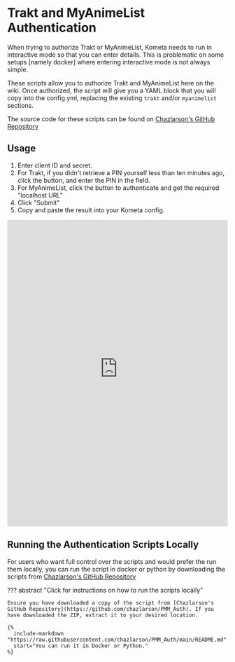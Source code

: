 # Trakt and MyAnimeList Authentication

When trying to authorize Trakt or MyAnimeList, Kometa needs to run in interactive mode so that you can enter details. This is problematic on some setups [namely docker] where entering interactive mode is not always simple.

These scripts allow you to authorize Trakt and MyAnimeList here on the wiki. Once authorized, the script will give you a YAML block that you will copy into the config.yml, replacing the existing `trakt` and/or `myanimelist` sections.

The source code for these scripts can be found on [Chazlarson's GitHub Repository](https://github.com/chazlarson/PMM_Auth)
## Usage

1.  Enter client ID and secret.
2.  For Trakt, if you didn't retrieve a PIN yourself less than ten minutes ago, click the button, and enter the PIN in the field.
3.  For MyAnimeList, click the button to authenticate and get the required "localhost URL"
4.  Click "Submit"
5.  Copy and paste the result into your Kometa config.

<iframe src="https://pmm-auth-8e685ca9b226.herokuapp.com/" width="100%" height="700" style="border:0px solid black;"></iframe>

## Running the Authentication Scripts Locally

For users who want full control over the scripts and would prefer the run them locally, you can run the script in docker or python by downloading the scripts from [Chazlarson's GitHub Repository](https://github.com/chazlarson/PMM_Auth)

??? abstract "Click for instructions on how to run the scripts locally"

    Ensure you have downloaded a copy of the script from [Chazlarson's GitHub Repository](https://github.com/chazlarson/PMM_Auth). If you have downloaded the ZIP, extract it to your desired location.

    {%    
      include-markdown "https://raw.githubusercontent.com/chazlarson/PMM_Auth/main/README.md"
      start="You can run it in Docker or Python."
    %}
    
